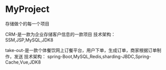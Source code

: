 # MyProject
存储做个的每一个项目

CRM-是一款为企业存储客户信息的一款项目
  技术架构：
    SSM,JSP,MySQL,JDK8
    
take-out-是一款个体餐饮网上订餐平台，用户下单，生成订单，商家根据订单制作，发送
  技术架构：
    spring-Boot,MySQL,Redis,sharding-JBDC,Spring-Cache,Vue,JDK8

